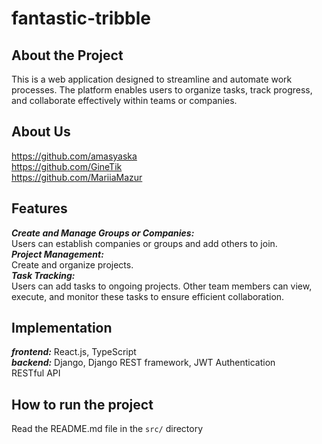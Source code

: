 # fantastic-tribble

## About the Project
This is a web application designed to streamline and automate work processes. The platform enables users to organize tasks, track progress, and collaborate effectively within teams or companies.

## About Us
https://github.com/amasyaska  
https://github.com/GineTik  
https://github.com/MariiaMazur  

## Features
***Create and Manage Groups or Companies:***  
Users can establish companies or groups and add others to join.  
***Project Management:***  
Create and organize projects.  
***Task Tracking:***  
Users can add tasks to ongoing projects. Other team members can view, execute, and monitor these tasks to ensure efficient collaboration.  

## Implementation
***frontend:*** React.js, TypeScript  
***backend:*** Django, Django REST framework, JWT Authentication  
RESTful API

## How to run the project
Read the README.md file in the `src/` directory
